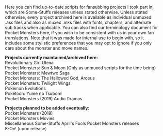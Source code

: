 Here you can find up-to-date scripts for fansubbing projects I took part in, which are Some-Stuffs releases unless stated otherwise. Unless stated otherwise, every project archived here is available as individual unmuxed .ass files and also as muxed .mks files with fonts, chapters, and alternate sub tracks when applicable. You can also find our terminology document for Pocket Monsters here, if you wish to be consistent with us in your own fan translations. Note that it was made for internal use to begin with, so it includes some stylistic preferences that you may opt to ignore if you only care about the monster and move names.

**Projects currently maintained/archived here:**  
Revolutionary Girl Utena  
Pocket Monsters: Sun & Moon (Only as unmuxed scripts for the time being)  
Pocket Monsters: Mewtwo Saga  
Pocket Monsters: The Hallowed God, Arceus  
Pocket Monsters: Twilight Wings  
Pokémon Evolutions  
Pokétoon: Yume no Tsubomi  
Pocket Monsters (2019) Audio Dramas

**Projects planned to be added eventually:**  
Pocket Monsters (2019)  
Pocket Monsters Movies  
Miscellaneous Some-Stuffs April's Fools Pocket Monsters releases  
K-On! (upon release)

